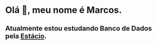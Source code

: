 <h1><strong>Olá 👋, meu nome é Marcos.</strong></h1>
<h2>Atualmente estou estudando <strong>Banco de Dados</strong> pela <a href="https://estacio.br/inscricao/vestibular-social?gclid=CjwKCAjwxOymBhAFEiwAnodBLHkEO_kln1BZm3F7ZGJ-GcFuTj06CkJqqktXiZojno29aM-03T-qHRoCTC0QAvD_BwE&gclsrc=aw.ds">Estácio</a>.</h2>

<!--
**Marcos18h/Marcos18h** is a ✨ _special_ ✨ repository because its `README.md` (this file) appears on your GitHub profile.

Here are some ideas to get you started:

- 🔭 I’m currently working on ...
- 🌱 I’m currently learning ...
- 👯 I’m looking to collaborate on ...
- 🤔 I’m looking for help with ...
- 💬 Ask me about ...
- 📫 How to reach me: ...
- 😄 Pronouns: ...
- ⚡ Fun fact: ...
-->
